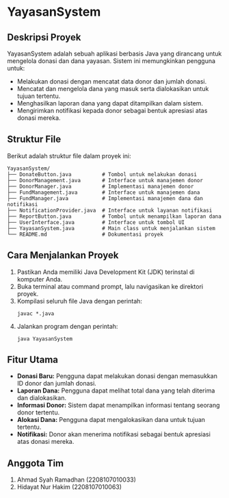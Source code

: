 # YayasanSystem

## Deskripsi Proyek
YayasanSystem adalah sebuah aplikasi berbasis Java yang dirancang untuk mengelola donasi dan dana yayasan. Sistem ini memungkinkan pengguna untuk:
- Melakukan donasi dengan mencatat data donor dan jumlah donasi.
- Mencatat dan mengelola dana yang masuk serta dialokasikan untuk tujuan tertentu.
- Menghasilkan laporan dana yang dapat ditampilkan dalam sistem.
- Mengirimkan notifikasi kepada donor sebagai bentuk apresiasi atas donasi mereka.

## Struktur File
Berikut adalah struktur file dalam proyek ini:

```
YayasanSystem/
├── DonateButton.java          # Tombol untuk melakukan donasi
├── DonorManagement.java       # Interface untuk manajemen donor
├── DonorManager.java          # Implementasi manajemen donor
├── FundManagement.java        # Interface untuk manajemen dana
├── FundManager.java           # Implementasi manajemen dana dan notifikasi
├── NotificationProvider.java  # Interface untuk layanan notifikasi
├── ReportButton.java          # Tombol untuk menampilkan laporan dana
├── UserInterface.java         # Interface untuk tombol UI
├── YayasanSystem.java         # Main class untuk menjalankan sistem
└── README.md                  # Dokumentasi proyek
```

## Cara Menjalankan Proyek
1. Pastikan Anda memiliki Java Development Kit (JDK) terinstal di komputer Anda.
2. Buka terminal atau command prompt, lalu navigasikan ke direktori proyek.
3. Kompilasi seluruh file Java dengan perintah:
   ```
   javac *.java
   ```
4. Jalankan program dengan perintah:
   ```
   java YayasanSystem
   ```

## Fitur Utama
- **Donasi Baru:** Pengguna dapat melakukan donasi dengan memasukkan ID donor dan jumlah donasi.
- **Laporan Dana:** Pengguna dapat melihat total dana yang telah diterima dan dialokasikan.
- **Informasi Donor:** Sistem dapat menampilkan informasi tentang seorang donor tertentu.
- **Alokasi Dana:** Pengguna dapat mengalokasikan dana untuk tujuan tertentu.
- **Notifikasi:** Donor akan menerima notifikasi sebagai bentuk apresiasi atas donasi mereka.

## Anggota Tim
1. Ahmad Syah Ramadhan (2208107010033)
2. Hidayat Nur Hakim (2208107010063)


